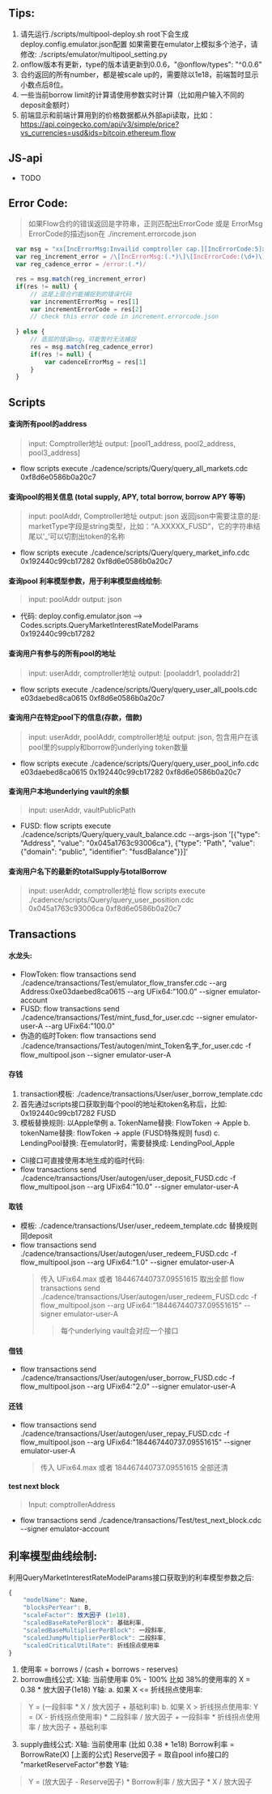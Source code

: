 
## Tips:
1. 请先运行./scripts/multipool-deploy.sh
   root下会生成deploy.config.emulator.json配置
   如果需要在emulator上模拟多个池子，请修改: ./scripts/emulator/multipool_setting.py
2. onflow版本有更新，type的版本请更新到0.0.6，"@onflow/types": "^0.0.6"
3. 合约返回的所有number，都是被scale up的，需要除以1e18，前端暂时显示小数点后8位。
4. 一些当前borrow limit的计算请使用参数实时计算（比如用户输入不同的deposit金额时）
5. 前端显示和前端计算用到的价格数据都从外部api读取，比如：https://api.coingecko.com/api/v3/simple/price?vs_currencies=usd&ids=bitcoin,ethereum,flow


## JS-api
* TODO

## Error Code:
> 如果Flow合约的错误返回是字符串，正则匹配出ErrorCode 或是 ErrorMsg
> ErrorCode的描述json在 ./increment.errorcode.json
```js
  var msg = "xx[IncErrorMsg:Invailid comptroller cap.][IncErrorCode:5]xx"
  var reg_increment_error = /\[IncErrorMsg:(.*)\]\[IncErrorCode:(\d+)\]/
  var reg_cadence_error = /error:(.*)/

  res = msg.match(reg_increment_error)
  if(res != null) {
      // 这是上层合约能捕捉到的错误代码
      var incrementErrorMsg = res[1]
      var incrementErrorCode = res[2]
      // check this error code in increment.errorcode.json
      
  } else {
      // 底层的错误msg，可能暂时无法捕捉
      res = msg.match(reg_cadence_error)
      if(res != null) {
          var cadenceErrorMsg = res[1]
      }
  }
```

## Scripts
#### 查询所有pool的address
> input: Comptroller地址
> output: [pool1_address, pool2_address, pool3_address]
* flow scripts execute ./cadence/scripts/Query/query_all_markets.cdc 0xf8d6e0586b0a20c7

#### 查询pool的相关信息 (total supply, APY, total borrow, borrow APY 等等)
> input: poolAddr, Comptroller地址
> output: json
  返回json中需要注意的是: marketType字段是string类型，比如：“A.XXXXX_FUSD”，它的字符串结尾以‘_’可以切割出token的名称
* flow scripts execute ./cadence/scripts/Query/query_market_info.cdc 0x192440c99cb17282 0xf8d6e0586b0a20c7

#### 查询pool 利率模型参数，用于利率模型曲线绘制:
> input: poolAddr
> output: json
* 代码:  deploy.config.emulator.json --> Codes.scripts.QueryMarketInterestRateModelParams  0x192440c99cb17282

#### 查询用户有参与的所有pool的地址
> input: userAddr, comptroller地址
> output: [pooladdr1, pooladdr2]
* flow scripts execute ./cadence/scripts/Query/query_user_all_pools.cdc e03daebed8ca0615 0xf8d6e0586b0a20c7

#### 查询用户在特定pool下的信息(存款，借款)
> input: userAddr, poolAddr, comptroller地址
> output: json, 包含用户在该pool里的supply和borrow的underlying token数量
* flow scripts execute ./cadence/scripts/Query/query_user_pool_info.cdc e03daebed8ca0615 0x192440c99cb17282 0xf8d6e0586b0a20c7

#### 查询用户本地underlying vault的余额
> input: userAddr, vaultPublicPath
* FUSD: flow scripts execute ./cadence/scripts/Query/query_vault_balance.cdc --args-json '[{"type": "Address", "value": "0x045a1763c93006ca"}, {"type": "Path", "value": {"domain": "public", "identifier": "fusdBalance"}}]'

#### 查询用户名下的最新的totalSupply与totalBorrow
> input: userAddr, comptroller地址
flow scripts execute ./cadence/scripts/Query/query_user_position.cdc 0x045a1763c93006ca 0xf8d6e0586b0a20c7


## Transactions
#### 水龙头:
* FlowToken: flow transactions send ./cadence/transactions/Test/emulator_flow_transfer.cdc --arg Address:0xe03daebed8ca0615 --arg UFix64:"100.0" --signer emulator-account
* FUSD: flow transactions send ./cadence/transactions/Test/mint_fusd_for_user.cdc --signer emulator-user-A --arg UFix64:"100.0"
* 伪造的临时Token: flow transactions send ./cadence/transactions/Test/autogen/mint_Token名字_for_user.cdc -f flow_multipool.json --signer emulator-user-A

#### 存钱
1. transaction模板: ./cadence/transactions/User/user_borrow_template.cdc
2. 首先通过scripts接口获取到每个pool的地址和token名称后，比如: 0x192440c99cb17282 FUSD
3. 模板替换规则: 以Apple举例
    a. TokenName替换:  FlowToken -> Apple
    b. tokenName替换:  flowToken -> apple (FUSD特殊规则 fusd)
    c. LendingPool替换: 在emulator时，需要替换成: LendingPool_Apple
* Cli接口可直接使用本地生成的临时代码:
* flow transactions send ./cadence/transactions/User/autogen/user_deposit_FUSD.cdc -f flow_multipool.json --arg UFix64:"10.0" --signer emulator-user-A

#### 取钱
* 模板: ./cadence/transactions/User/user_redeem_template.cdc
  替换规则同deposit
* flow transactions send ./cadence/transactions/User/autogen/user_redeem_FUSD.cdc -f flow_multipool.json --arg UFix64:"1.0" --signer emulator-user-A
    >传入 UFix64.max 或者 184467440737.09551615 取出全部
    >flow transactions send ./cadence/transactions/User/autogen/user_redeem_FUSD.cdc -f flow_multipool.json --arg UFix64:"184467440737.09551615" --signer emulator-user-A
    >>每个underlying vault会对应一个接口

#### 借钱
* flow transactions send ./cadence/transactions/User/autogen/user_borrow_FUSD.cdc -f flow_multipool.json --arg UFix64:"2.0" --signer emulator-user-A

#### 还钱
* flow transactions send ./cadence/transactions/User/autogen/user_repay_FUSD.cdc -f flow_multipool.json --arg UFix64:"184467440737.09551615" --signer emulator-user-A
    >传入 UFix64.max 或者 184467440737.09551615 全部还清

#### test next block
> Input: comptrollerAddress
* flow transactions send ./cadence/transactions/Test/test_next_block.cdc --signer emulator-account


## 利率模型曲线绘制:
利用QueryMarketInterestRateModelParams接口获取到的利率模型参数之后:
```js
{
    "modelName": Name,
    "blocksPerYear": B,
    "scaleFactor": 放大因子 (1e18),
    "scaledBaseRatePerBlock": 基础利率,
    "scaledBaseMultiplierPerBlock": 一段斜率,
    "scaledJumpMultiplierPerBlock": 二段斜率,
    "scaledCriticalUtilRate": 折线拐点使用率
}
```
1. 使用率 = borrows / (cash + borrows - reserves)
2. borrow曲线公式:
X轴: 当前使用率 0% - 100% 比如 38%的使用率的 X = 0.38 * 放大因子(1e18)
Y轴: 
a. 如果 X <= 折线拐点使用率:
> Y = (一段斜率 * X / 放大因子 + 基础利率)
b. 如果 X > 折线拐点使用率:
> Y = (X - 折线拐点使用率) * 二段斜率 / 放大因子 + 一段斜率 * 折线拐点使用率 / 放大因子 + 基础利率

3. supply曲线公式:
X轴: 当前使用率 (比如 0.38 * 1e18)
Borrow利率 = BorrowRate(X) [上面的公式]
Reserve因子 = 取自pool info接口的 "marketReserveFactor"参数
Y轴: 
> Y = (放大因子 - Reserve因子) * Borrow利率 / 放大因子 * X / 放大因子
